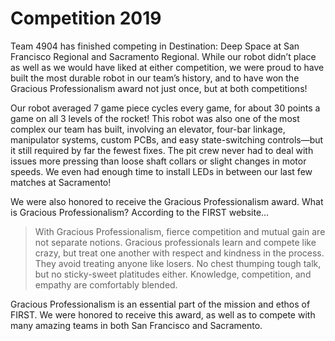 <!--
Competition 2019
2019-3-24 12:00
featured,2019 Season
Team 4904 has finished competing in Destination: Deep Space at San Francisco Regional and Sacramento Regional. While our robot didn’t place as well as we would have liked at either competition, we were proud to have built the most durable robot in our team’s history, and to have won the Gracious Professionalism award not just once, but at both competitions!
-->

# Competition 2019

Team 4904 has finished competing in Destination: Deep Space at San Francisco Regional and Sacramento Regional. While our robot didn’t place as well as we would have liked at either competition, we were proud to have built the most durable robot in our team’s history, and to have won the Gracious Professionalism award not just once, but at both competitions!

Our robot averaged 7 game piece cycles every game, for about 30 points a game on all 3 levels of the rocket! This robot was also one of the most complex our team has built, involving an elevator, four-bar linkage, manipulator systems, custom PCBs, and easy state-switching controls—but it still required by far the fewest fixes. The pit crew never had to deal with issues more pressing than loose shaft collars or slight changes in motor speeds. We even had enough time to install LEDs in between our last few matches at Sacramento!

We were also honored to receive the Gracious Professionalism award. What is Gracious Professionalism? According to the FIRST website…

> With Gracious Professionalism, fierce competition and mutual gain are not separate notions. Gracious professionals learn and compete like crazy, but treat one another with respect and kindness in the process. They avoid treating anyone like losers. No chest thumping tough talk, but no sticky-sweet platitudes either. Knowledge, competition, and empathy are comfortably blended.

Gracious Professionalism is an essential part of the mission and ethos of FIRST. We were honored to receive this award, as well as to compete with many amazing teams in both San Francisco and Sacramento.
